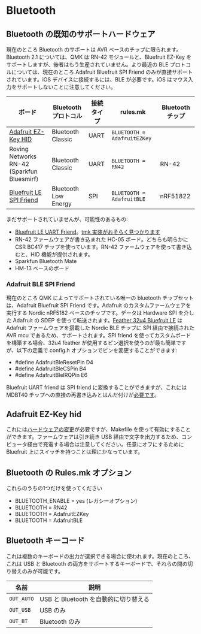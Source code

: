 # Bluetooth

<!---
  original document: 0d3f0889c:docs/feature_bluetooth.md
  git diff 0d3f0889c HEAD -- docs/feature_bluetooth.md | cat
-->

## Bluetooth の既知のサポートハードウェア

現在のところ Bluetooth のサポートは AVR ベースのチップに限られます。Bluetooth 2.1 については、QMK は RN-42 モジュールと、Bluefruit EZ-Key をサポートしますが、後者はもう生産されていません。より最近の BLE プロトコルについては、現在のところ Adafruit Bluefruit SPI Friend のみが直接サポートされています。iOS デバイスに接続するには、BLE が必要です。iOS はマウス入力をサポートしないことに注意してください。

| ボード | Bluetooth プロトコル | 接続タイプ | rules.mk | Bluetooth チップ |
|----------------------------------------------------------------|----------------------------|----------------|---------------------------|--------------|
| [Adafruit EZ-Key HID](https://www.adafruit.com/product/1535) | Bluetooth Classic | UART | `BLUETOOTH = AdafruitEZKey` |  |
| Roving Networks RN-42 (Sparkfun Bluesmirf) | Bluetooth Classic | UART | `BLUETOOTH = RN42` | RN-42 |
| [Bluefruit LE SPI Friend](https://www.adafruit.com/product/2633) | Bluetooth Low Energy | SPI | `BLUETOOTH = AdafruitBLE` | nRF51822 |

まだサポートされていませんが、可能性のあるもの:
* [Bluefruit LE UART Friend](https://www.adafruit.com/product/2479)。[tmk 実装がおそらく見つかります](https://github.com/tmk/tmk_keyboard/issues/514)
* RN-42 ファームウェアが書き込まれた HC-05 ボード。どちらも明らかに CSR BC417 チップを使っています。RN-42 ファームウェアを使って書き込むと、HID 機能が提供されます。
* Sparkfun Bluetooth Mate
* HM-13 ベースのボード

### Adafruit BLE SPI Friend
現在のところ QMK によってサポートされている唯一の bluetooth チップセットは、Adafruit Bluefruit SPI Friend です。Adafruit のカスタムファームウェアを実行する Nordic nRF5182 ベースのチップです。データは Hardware SPI を介した Adafruit の SDEP を使って転送されます。[Feather 32u4 Bluefruit LE](https://www.adafruit.com/product/2829) は Adafruit ファームウェアを搭載した Nordic BLE チップに SPI 経由で接続された AVR mcu であるため、サポートされます。SPI friend を使ってカスタムボードを構築する場合、32u4 feather が使用するピン選択を使うのが最も簡単ですが、以下の定義で config.h オプションでピンを変更することができます:
* #define AdafruitBleResetPin D4
* #define AdafruitBleCSPin    B4
* #define AdafruitBleIRQPin   E6

Bluefruit UART friend は SPI friend に変換することができますが、これにはMDBT40 チップへの直接の再書き込みとはんだ付けが[必要です](https://github.com/qmk/qmk_firmware/issues/2274)。

## Adafruit EZ-Key hid
これには[ハードウェアの変更](https://www.reddit.com/r/MechanicalKeyboards/comments/3psx0q/the_planck_keyboard_with_bluetooth_guide_and/?ref=search_posts)が必要ですが、Makefile を使って有効にすることができます。ファームウェアは引き続き USB 経由で文字を出力するため、コンピュータ経由で充電する場合は注意してください。任意にオフにするために Bluefruit 上にスイッチを持つことは理にかなっています。


<!-- FIXME: Document bluetooth support more completely. -->
## Bluetooth の Rules.mk オプション
これらのうちの1つだけを使ってください
* BLUETOOTH_ENABLE = yes (レガシーオプション)
* BLUETOOTH = RN42
* BLUETOOTH = AdafruitEZKey
* BLUETOOTH = AdafruitBLE

## Bluetooth キーコード

これは複数のキーボードの出力が選択できる場合に使われます。現在のところ、これは USB と Bluetooth の両方をサポートするキーボードで、それらの間の切り替えのみが可能です。

| 名前 | 説明 |
|----------|----------------------------------------------|
| `OUT_AUTO` | USB と Bluetooth を自動的に切り替える |
| `OUT_USB` | USB のみ |
| `OUT_BT` | Bluetooth のみ |
